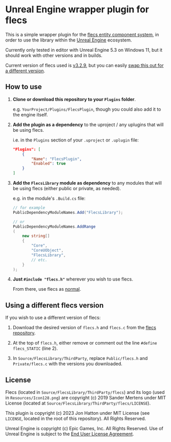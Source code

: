 # Unreal Engine wrapper plugin for flecs

This is a simple wrapper plugin for the [flecs entity component system](https://www.flecs.dev), in order to use the library within the [Unreal Engine](https://www.unrealengine.com) ecosystem.

Currently only tested in editor with Unreal Engine 5.3 on Windows 11, but it should work with other versions and in builds.

Current version of flecs used is [v3.2.9](https://github.com/SanderMertens/flecs/releases/tag/v3.2.9), but you can easily [swap this out for a different version](#using-a-different-flecs-version).

## How to use

1. **Clone or download this repository to your `Plugins` folder**.

    e.g. `YourProject/Plugins/FlecsPlugin`, though you could also add it to the engine itself.

1. **Add the plugin as a dependency** to the uproject / any uplugins that will be using flecs.

    i.e. in the `Plugins` section of your `.uproject` or `.uplugin` file:
    ```json
    "Plugins": [
        {
            "Name": "FlecsPlugin",
            "Enabled": true
        }
    ]
    ```

1. **Add the `FlecsLibrary` module as dependency** to any modules that will be using flecs (either public or private, as needed).

    e.g. in the module's `.Build.cs` file:
    ```csharp
    // for example
    PublicDependencyModuleNames.Add("FlecsLibrary");

    // or
    PublicDependencyModuleNames.AddRange
    (
        new string[]
        {
            "Core",
            "CoreUObject",
            "FlecsLibrary",
            // etc.
        }
    );
    ```

1. **Just `#include "flecs.h"`** wherever you wish to use flecs.

    From there, use flecs as [normal](https://www.flecs.dev/flecs/md_docs_Docs.html).

## Using a different flecs version

If you wish to use a different version of flecs:

1. Download the desired version of `flecs.h` and `flecs.c` from the [flecs repository](https://github.com/SanderMertens/flecs).

1. At the top of `flecs.h`, either remove or comment out the line `#define flecs_STATIC` (line 2).

1. In `Source/FlecsLibrary/ThirdParty`, replace `Public/flecs.h` and `Private/flecs.c` with the versions you downloaded.

## License

Flecs (located in `Source/FlecsLibrary/ThirdParty/flecs`) and its logo (used in `Resources/Icon128.png`) are copyright (c) 2019 Sander Mertens under MIT License (located at `Source/FlecsLibrary/ThirdParty/flecs/LICENSE`).

This plugin is copyright (c) 2023 Jon Hatton under MIT License (see `LICENSE`, located in the root of this repository). All Rights Reserved.

Unreal Engine is copyright (c) Epic Games, Inc. All Rights Reserved. Use of Unreal Engine is subject to the [End User License Agreement](https://www.unrealengine.com/eula).
